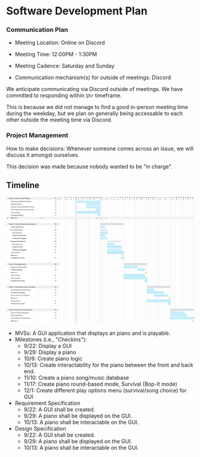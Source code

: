# Software Development Plan

### Communication Plan

- Meeting Location: Online on Discord
- Meeting Time: 12:00PM - 1:30PM
- Meeting Cadence: Saturday and Sunday

- Communication mechanism(s) for outside of meetings: Discord

We anticipate communicating via Discord outside of meetings. We have committed to responding within `1hr` timeframe.

This is because we did not manage to find a good in-person meeting time during the weekday, but we plan on generally being accessable to each other outside the meeting time via Discord.

### Project Management

How to make decisions: Whenever someone comes across an issue, we will discuss it amongst ourselves.

This decision was made because nobody wanted to be "in charge".

## Timeline

![gantt](../assets/gantt-chart.png)

- MVSs: A GUI application that displays an piano and is playable.
- Milestones (i.e., "Checkins"):
  - 9/22: Display a GUI
  - 9/29: Display a piano
  - 10/6: Create piano logic
  - 10/13: Create interactability for the piano between the front and back end.
  - 11/10: Create a piano song/music database
  - 11/17: Create piano round-based mode, Survival (Bop-It mode)
  - 12/1: Create different play options menu (survival/song choice) for GUI
- Requirement Specification
  - 9/22: A GUI shall be created.
  - 9/29: A piano shall be displayed on the GUI.
  - 10/13: A piano shall be interactable on the GUI.
- Design Specification
  - 9/22: A GUI shall be created.
  - 9/29: A piano shall be displayed on the GUI.
  - 10/13: A piano shall be interactable on the GUI.

